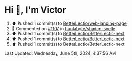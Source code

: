 <h1>Hi 👋, I'm Victor </h1>

<!--RECENT_ACTIVITY:start-->
1. ⬆️ Pushed 1 commit(s) to [BetterLectio/web-landing-page](https://github.com/BetterLectio/web-landing-page)<br>
2. 💬 Commented on [#1107](https://github.com/huntabyte/shadcn-svelte/issues/1107#issuecomment-2144609181) in [huntabyte/shadcn-svelte](https://github.com/huntabyte/shadcn-svelte)<br>
3. ⬆️ Pushed 1 commit(s) to [BetterLectio/BetterLectio-next](https://github.com/BetterLectio/BetterLectio-next)<br>
4. ⬆️ Pushed 1 commit(s) to [BetterLectio/BetterLectio-next](https://github.com/BetterLectio/BetterLectio-next)<br>
5. ⬆️ Pushed 1 commit(s) to [BetterLectio/BetterLectio-next](https://github.com/BetterLectio/BetterLectio-next)<br>
<!--RECENT_ACTIVITY:end-->

<!--RECENT_ACTIVITY:last_update-->
Last Updated: Wednesday, June 5th, 2024, 4:37:56 AM
<!--RECENT_ACTIVITY:last_update_end-->
